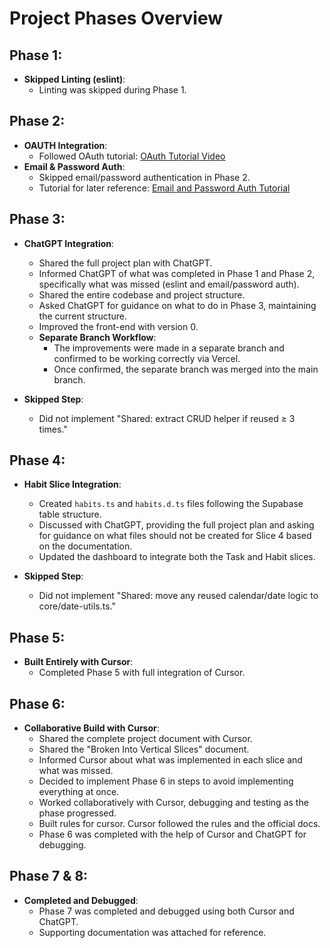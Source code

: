 # Project Phases Overview

## Phase 1:

- **Skipped Linting (eslint)**:
  - Linting was skipped during Phase 1.

## Phase 2:

- **OAUTH Integration**:
  - Followed OAuth tutorial: [OAuth Tutorial Video](https://www.youtube.com/watch?v=_V7lb8DRDp0)
- **Email & Password Auth**:
  - Skipped email/password authentication in Phase 2.
  - Tutorial for later reference: [Email and Password Auth Tutorial](https://www.youtube.com/watch?v=a6iIfclwPcw)

## Phase 3:

- **ChatGPT Integration**:
  - Shared the full project plan with ChatGPT.
  - Informed ChatGPT of what was completed in Phase 1 and Phase 2, specifically what was missed (eslint and email/password auth).
  - Shared the entire codebase and project structure.
  - Asked ChatGPT for guidance on what to do in Phase 3, maintaining the current structure.
  - Improved the front-end with version 0.
  - **Separate Branch Workflow**:
    - The improvements were made in a separate branch and confirmed to be working correctly via Vercel.
    - Once confirmed, the separate branch was merged into the main branch.

- **Skipped Step**:
  - Did not implement "Shared: extract CRUD helper if reused ≥ 3 times."

## Phase 4:

- **Habit Slice Integration**:
  - Created `habits.ts` and `habits.d.ts` files following the Supabase table structure.
  - Discussed with ChatGPT, providing the full project plan and asking for guidance on what files should not be created for Slice 4 based on the documentation.
  - Updated the dashboard to integrate both the Task and Habit slices.

- **Skipped Step**:
  - Did not implement "Shared: move any reused calendar/date logic to core/date-utils.ts."

## Phase 5:

- **Built Entirely with Cursor**:
  - Completed Phase 5 with full integration of Cursor.

## Phase 6:

- **Collaborative Build with Cursor**:
  - Shared the complete project document with Cursor.
  - Shared the "Broken Into Vertical Slices" document.
  - Informed Cursor about what was implemented in each slice and what was missed.
  - Decided to implement Phase 6 in steps to avoid implementing everything at once.
  - Worked collaboratively with Cursor, debugging and testing as the phase progressed.
  - Built rules for cursor. Cursor followed the rules and the official docs.
  - Phase 6 was completed with the help of Cursor and ChatGPT for debugging.

## Phase 7 & 8:

- **Completed and Debugged**:
  - Phase 7 was completed and debugged using both Cursor and ChatGPT.
  - Supporting documentation was attached for reference.
